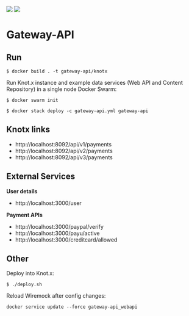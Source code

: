 [![][license img]][license]
[![][gitter img]][gitter]


# Gateway-API


## Run
```
$ docker build . -t gateway-api/knotx
```

Run Knot.x instance and example data services (Web API and Content Repository) in a single node Docker Swarm:
```
$ docker swarm init

$ docker stack deploy -c gateway-api.yml gateway-api
```

## Knotx links

 - http://localhost:8092/api/v1/payments
 - http://localhost:8092/api/v2/payments
 - http://localhost:8092/api/v3/payments
 
## External Services

**User details**
- http://localhost:3000/user

**Payment APIs**
- http://localhost:3000/paypal/verify
- http://localhost:3000/payu/active
- http://localhost:3000/creditcard/allowed

## Other
Deploy into Knot.x:
```
$ ./deploy.sh
```

Reload Wiremock after config changes:
```
docker service update --force gateway-api_webapi
```



[license]:https://github.com/Cognifide/knotx/blob/master/LICENSE
[license img]:https://img.shields.io/badge/License-Apache%202.0-blue.svg

[gitter]:https://gitter.im/Knotx/Lobby
[gitter img]:https://badges.gitter.im/Knotx/knotx-extensions.svg


